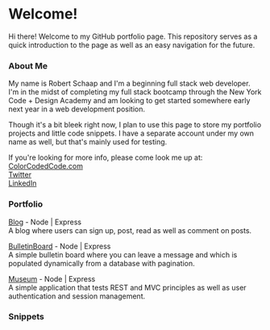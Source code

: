 # Welcome!
Hi there! Welcome to my GitHub portfolio page. This repository serves as a quick introduction to the page as well as an easy navigation for the future.

### About Me
My name is Robert Schaap and I'm a beginning full stack web developer. I'm in the midst of completing my full stack bootcamp through the New York Code + Design Academy and am looking to get started somewhere early next year in a web development position.

Though it's a bit bleek right now, I plan to use this page to store my portfolio projects and little code snippets. I have a separate account under my own name as well, but that's mainly used for testing.

If you're looking for more info, please come look me up at:  
[ColorCodedCode.com](http://www.colorcodedcode.com)  
[Twitter](https://www.twitter.com/colorcodedcode)  
[LinkedIn](https://www.linkedin.com/in/robertschaap)

### Portfolio 
[Blog](https://github.com/colorcodedcode/blog_node-express) - Node | Express  
A blog where users can sign up, post, read as well as comment on posts.

[BulletinBoard](https://github.com/colorcodedcode/bulletinboard_node-express) - Node | Express  
A simple bulletin board where you can leave a message and which is populated dynamically from a database with pagination.

[Museum](https://github.com/colorcodedcode/museum_node-express) - Node | Express  
A simple application that tests REST and MVC principles as well as user authentication and session management.

### Snippets

